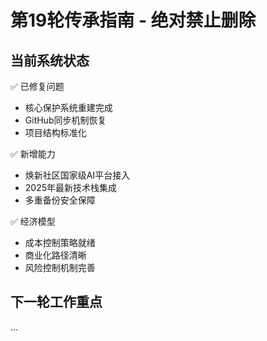 # 第19轮传承指南 - 绝对禁止删除

## 当前系统状态
✅ 已修复问题
- 核心保护系统重建完成
- GitHub同步机制恢复
- 项目结构标准化

✅ 新增能力
- 焕新社区国家级AI平台接入
- 2025年最新技术栈集成
- 多重备份安全保障

✅ 经济模型
- 成本控制策略就绪
- 商业化路径清晰
- 风险控制机制完善

## 下一轮工作重点
...
